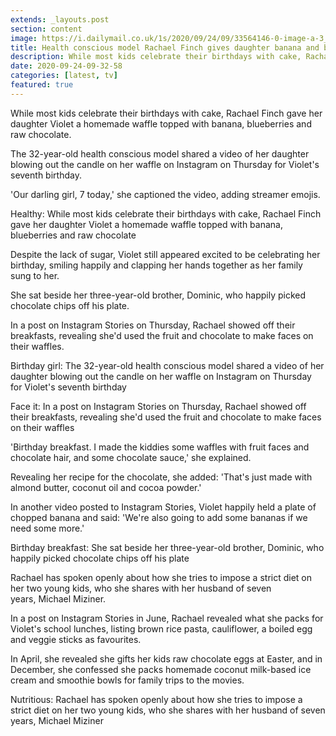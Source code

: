 ```yaml
---
extends: _layouts.post
section: content
image: https://i.dailymail.co.uk/1s/2020/09/24/09/33564146-0-image-a-3_1600936127207.jpg 
title: Health conscious model Rachael Finch gives daughter banana and blueberries for her seventh birthday 
description: While most kids celebrate their birthdays with cake, Rachael Finch gave her daughter Violet a homemade waffle topped with banana, blueberries and raw chocolate. 
date: 2020-09-24-09-32-58 
categories: [latest, tv] 
featured: true 
--- 
```

While most kids celebrate their birthdays with cake, Rachael Finch gave her daughter Violet a homemade waffle topped with banana, blueberries and raw chocolate.

The 32-year-old health conscious model shared a video of her daughter blowing out the candle on her waffle on Instagram on Thursday for Violet's seventh birthday.

'Our darling girl, 7 today,' she captioned the video, adding streamer emojis.

Healthy: While most kids celebrate their birthdays with cake, Rachael Finch gave her daughter Violet a homemade waffle topped with banana, blueberries and raw chocolate

Despite the lack of sugar, Violet still appeared excited to be celebrating her birthday, smiling happily and clapping her hands together as her family sung to her.

She sat beside her three-year-old brother, Dominic, who happily picked chocolate chips off his plate. 

In a post on Instagram Stories on Thursday, Rachael showed off their breakfasts, revealing she'd used the fruit and chocolate to make faces on their waffles.  

Birthday girl: The 32-year-old health conscious model shared a video of her daughter blowing out the candle on her waffle on Instagram on Thursday for Violet's seventh birthday

Face it: In a post on Instagram Stories on Thursday, Rachael showed off their breakfasts, revealing she'd used the fruit and chocolate to make faces on their waffles

'Birthday breakfast. I made the kiddies some waffles with fruit faces and chocolate hair, and some chocolate sauce,' she explained.

Revealing her recipe for the chocolate, she added: 'That's just made with almond butter, coconut oil and cocoa powder.'

In another video posted to Instagram Stories, Violet happily held a plate of chopped banana and said: 'We're also going to add some bananas if we need some more.'

Birthday breakfast: She sat beside her three-year-old brother, Dominic, who happily picked chocolate chips off his plate

Rachael has spoken openly about how she tries to impose a strict diet on her two young kids, who she shares with her husband of seven years, Michael Miziner.

In a post on Instagram Stories in June, Rachael revealed what she packs for Violet's school lunches, listing brown rice pasta, cauliflower, a boiled egg and veggie sticks as favourites.

In April, she revealed she gifts her kids raw chocolate eggs at Easter, and in December, she confessed she packs homemade coconut milk-based ice cream and smoothie bowls for family trips to the movies.  

Nutritious: Rachael has spoken openly about how she tries to impose a strict diet on her two young kids, who she shares with her husband of seven years, Michael Miziner

